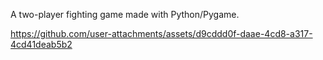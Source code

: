 A two-player fighting game made with Python/Pygame.


https://github.com/user-attachments/assets/d9cddd0f-daae-4cd8-a317-4cd41deab5b2

